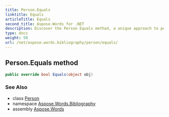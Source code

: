 ```yaml
---
title: Person.Equals
linktitle: Equals
articleTitle: Equals
second_title: Aspose.Words for .NET
description: Discover the Person Equals method, a unique approach to personal growth that enhances relationships and boosts self-awareness. Transform your life today!
type: docs
weight: 50
url: /net/aspose.words.bibliography/person/equals/
---
```

## Person.Equals method

```csharp
public override bool Equals(object obj)
```

### See Also

* class [Person](../)
* namespace [Aspose.Words.Bibliography](../../../aspose.words.bibliography/)
* assembly [Aspose.Words](../../../)
